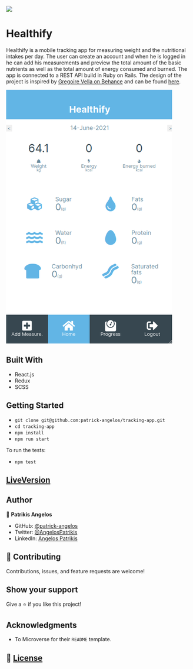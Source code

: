![](https://img.shields.io/badge/Microverse-blueviolet)

# Healthify

Healthify is a mobile tracking app for measuring weight and the nutritional intakes per day. The user can create an account and when he is logged in he can add his measurements and preview the total amount of the basic nutrients as well as the total amount of energy consumed and burned.
The app is connected to a REST API build in Ruby on Rails. The design of the project is inspired by [Gregoire Vella on Behance](https://www.behance.net/gregoirevella) and can be found [here](https://www.behance.net/gallery/13271423/Bodytrackit-An-iOs-app-Branding-UX-and-UI).

![screenshot](./docs/healthify.png)

## Built With

- React.js
- Redux
- SCSS

## Getting Started

- `git clone git@github.com:patrick-angelos/tracking-app.git`
- `cd tracking-app`
- `npm install`
- `npm run start`

To run the tests: 
- `npm test`

## [LiveVersion](https://healthify-patrick.herokuapp.com/)

## Author

👤 **Patrikis Angelos**

- GitHub: [@patrick-angelos](https://github.com/patrick-angelos)
- Twitter: [@AngelosPatrikis](https://twitter.com/AngelosPatrikis)
- LinkedIn: [Angelos Patrikis](https://www.linkedin.com/in/angelos-patrikis-a590a61b5/)

## 🤝 Contributing

Contributions, issues, and feature requests are welcome!

## Show your support

Give a ⭐️ if you like this project!

## Acknowledgments

- To Microverse for their `README` template.

## 📝 [License](https://creativecommons.org/licenses/by-nc-nd/4.0/)
